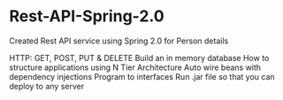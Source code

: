 # Rest-API-Spring-2.0
Created Rest API service using Spring 2.0 for Person details

HTTP: GET, POST, PUT & DELETE
Build an in memory database
How to structure applications using N Tier Architecture
Auto wire beans with dependency injections
Program to interfaces
Run .jar file so that you can deploy to any server
